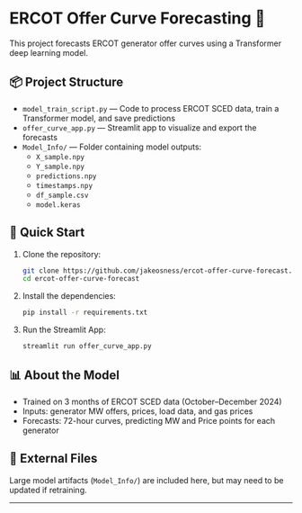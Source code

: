 # ERCOT Offer Curve Forecasting 🚀

This project forecasts ERCOT generator offer curves using a Transformer deep learning model.

## 📦 Project Structure

- `model_train_script.py` — Code to process ERCOT SCED data, train a Transformer model, and save predictions
- `offer_curve_app.py` — Streamlit app to visualize and export the forecasts
- `Model_Info/` — Folder containing model outputs:
  - `X_sample.npy`
  - `Y_sample.npy`
  - `predictions.npy`
  - `timestamps.npy`
  - `df_sample.csv`
  - `model.keras`

## 🚀 Quick Start

1. Clone the repository:
    ```bash
    git clone https://github.com/jakeosness/ercot-offer-curve-forecast.git
    cd ercot-offer-curve-forecast
    ```

2. Install the dependencies:
    ```bash
    pip install -r requirements.txt
    ```

3. Run the Streamlit App:
    ```bash
    streamlit run offer_curve_app.py
    ```

## 📊 About the Model

- Trained on 3 months of ERCOT SCED data (October–December 2024)
- Inputs: generator MW offers, prices, load data, and gas prices
- Forecasts: 72-hour curves, predicting MW and Price points for each generator

## 🔗 External Files

Large model artifacts (`Model_Info/`) are included here, but may need to be updated if retraining.


---
